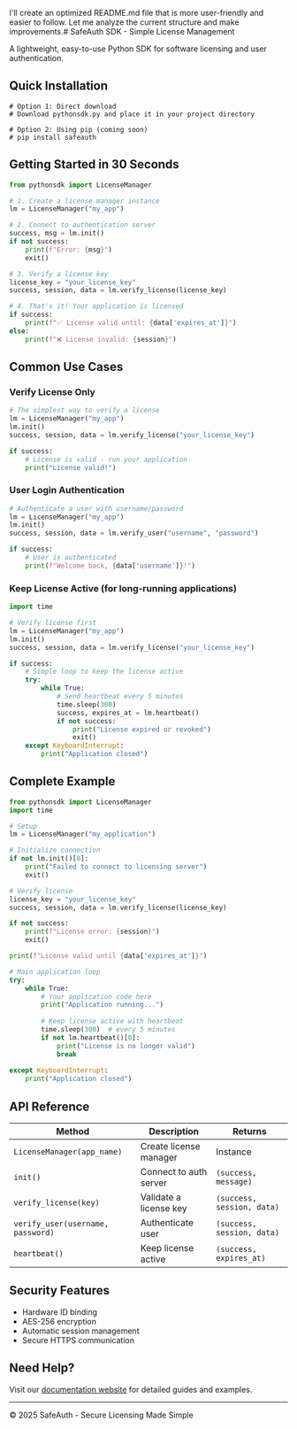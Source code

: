 I'll create an optimized README.md file that is more user-friendly and easier to follow. Let me analyze the current structure and make improvements.# SafeAuth SDK - Simple License Management

A lightweight, easy-to-use Python SDK for software licensing and user authentication.

## Quick Installation

```shell script
# Option 1: Direct download
# Download pythonsdk.py and place it in your project directory

# Option 2: Using pip (coming soon)
# pip install safeauth
```

## Getting Started in 30 Seconds

```python
from pythonsdk import LicenseManager

# 1. Create a license manager instance
lm = LicenseManager("my_app")

# 2. Connect to authentication server
success, msg = lm.init()
if not success:
    print(f"Error: {msg}")
    exit()

# 3. Verify a license key
license_key = "your_license_key"
success, session, data = lm.verify_license(license_key)

# 4. That's it! Your application is licensed
if success:
    print(f"✅ License valid until: {data['expires_at']}")
else:
    print(f"❌ License invalid: {session}")
```

## Common Use Cases

### Verify License Only

```python
# The simplest way to verify a license
lm = LicenseManager("my_app")
lm.init()
success, session, data = lm.verify_license("your_license_key")

if success:
    # License is valid - run your application
    print("License valid!")
```

### User Login Authentication

```python
# Authenticate a user with username/password
lm = LicenseManager("my_app")
lm.init()
success, session, data = lm.verify_user("username", "password")

if success:
    # User is authenticated
    print(f"Welcome back, {data['username']}!")
```

### Keep License Active (for long-running applications)

```python
import time

# Verify license first
lm = LicenseManager("my_app")
lm.init()
success, session, data = lm.verify_license("your_license_key")

if success:
    # Simple loop to keep the license active
    try:
        while True:
            # Send heartbeat every 5 minutes
            time.sleep(300)
            success, expires_at = lm.heartbeat()
            if not success:
                print("License expired or revoked")
                exit()
    except KeyboardInterrupt:
        print("Application closed")
```

## Complete Example

```python
from pythonsdk import LicenseManager
import time

# Setup
lm = LicenseManager("my_application")

# Initialize connection
if not lm.init()[0]:
    print("Failed to connect to licensing server")
    exit()

# Verify license
license_key = "your_license_key"
success, session, data = lm.verify_license(license_key)

if not success:
    print(f"License error: {session}")
    exit()

print(f"License valid until {data['expires_at']}")

# Main application loop
try:
    while True:
        # Your application code here
        print("Application running...")
        
        # Keep license active with heartbeat
        time.sleep(300)  # every 5 minutes
        if not lm.heartbeat()[0]:
            print("License is no longer valid")
            break
            
except KeyboardInterrupt:
    print("Application closed")
```

## API Reference

| Method | Description | Returns |
|--------|-------------|---------|
| `LicenseManager(app_name)` | Create license manager | Instance |
| `init()` | Connect to auth server | `(success, message)` |
| `verify_license(key)` | Validate a license key | `(success, session, data)` |
| `verify_user(username, password)` | Authenticate user | `(success, session, data)` |
| `heartbeat()` | Keep license active | `(success, expires_at)` |

## Security Features

- Hardware ID binding
- AES-256 encryption
- Automatic session management
- Secure HTTPS communication

## Need Help?

Visit our [documentation website](https://safeauth.com/docs) for detailed guides and examples.

---

© 2025 SafeAuth - Secure Licensing Made Simple